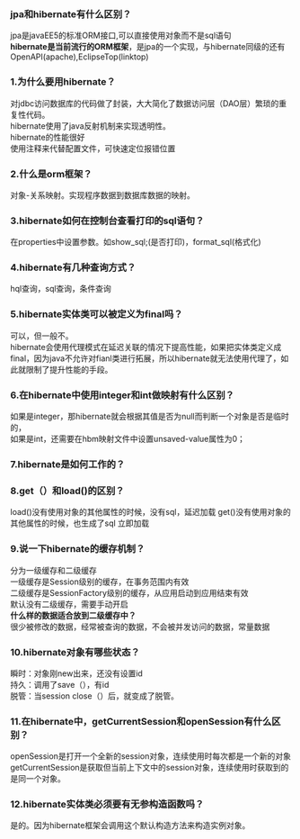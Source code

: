 ### jpa和hibernate有什么区别？
jpa是javaEE5的标准ORM接口,可以直接使用对象而不是sql语句<br>
**hibernate是当前流行的ORM框架**，是jpa的一个实现，与hibernate同级的还有OpenAPI(apache),EclipseTop(linktop)<br>
### 1.为什么要用hibernate？
对jdbc访问数据库的代码做了封装，大大简化了数据访问层（DAO层）繁琐的重复性代码。<br>
hibernate使用了java反射机制来实现透明性。<br>
hibernate的性能很好<br>
使用注释来代替配置文件，可快速定位报错位置<br>
### 2.什么是orm框架？
对象-关系映射。实现程序数据到数据库数据的映射。
### 3.hibernate如何在控制台查看打印的sql语句？
在properties中设置参数。如show_sql;(是否打印)，format_sql(格式化)
### 4.hibernate有几种查询方式？
hql查询，sql查询，条件查询
### 5.hibernate实体类可以被定义为final吗？
可以，但一般不。<br>
hibernate会使用代理模式在延迟关联的情况下提高性能，如果把实体类定义成final，因为java不允许对fianl类进行拓展，所以hibernate就无法使用代理了，如此就限制了提升性能的手段。
### 6.在hibernate中使用integer和int做映射有什么区别？
如果是integer，那hibernate就会根据其值是否为null而判断一个对象是否是临时的，<br>
如果是int，还需要在hbm映射文件中设置unsaved-value属性为0；
### 7.hibernate是如何工作的？
### 8.get（）和load()的区别？
load()没有使用对象的其他属性的时候，没有sql，延迟加载
get()没有使用对象的其他属性的时候，也生成了sql 立即加载
### 9.说一下hibernate的缓存机制？
分为一级缓存和二级缓存<br>
一级缓存是Session级别的缓存，在事务范围内有效<br>
二级缓存是SessionFactory级别的缓存，从应用启动到应用结束有效<br>
默认没有二级缓存，需要手动开启<br>
**什么样的数据适合放到二级缓存中？**<br>
很少被修改的数据，经常被查询的数据，不会被并发访问的数据，常量数据
### 10.hibernate对象有哪些状态？
瞬时：对象刚new出来，还没有设置id<br>
持久：调用了save（），有id<br>
脱管：当session close（）后，就变成了脱管。
### 11.在hibernate中，getCurrentSession和openSession有什么区别？
openSession是打开一个全新的session对象，连续使用时每次都是一个新的对象<br>
getCurrentSession是获取但当前上下文中的session对象，连续使用时获取到的是同一个对象。
### 12.hibernate实体类必须要有无参构造函数吗？
是的。因为hibernate框架会调用这个默认构造方法来构造实例对象。
